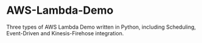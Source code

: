 # AWS-Lambda-Demo
Three types of AWS Lambda Demo written in Python, including Scheduling, Event-Driven and Kinesis-Firehose integration. 
